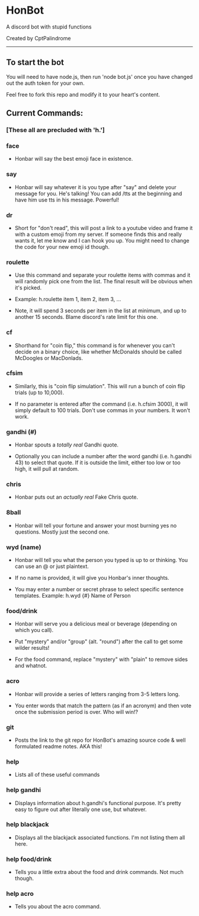 # HonBot

A discord bot with stupid functions

Created by CptPalindrome

---

## To start the bot

You will need to have node.js, then run 'node bot.js' once you have changed out the auth token for your own.

Feel free to fork this repo and modify it to your heart's content.

## Current Commands:

### [These all are precluded with 'h.']

### face

- Honbar will say the best emoji face in existence.

### say

- Honbar will say whatever it is you type after "say" and delete your message for you. He's talking! You can add /tts at the beginning and have him use tts in his message. Powerful!

### dr

- Short for "don't read", this will post a link to a youtube video and frame it with a custom emoji from my server. If someone finds this and really wants it, let me know and I can hook you up. You might need to change the code for your new emoji id though.

### roulette

- Use this command and separate your roulette items with commas and it will randomly pick one from the list. The final result will be obvious when it's picked.

- Example: h.roulette item 1, item 2, item 3, ...

- Note, it will spend 3 seconds per item in the list at minimum, and up to another 15 seconds. Blame discord's rate limit for this one.

### cf

- Shorthand for "coin flip," this command is for whenever you can't decide on a binary choice, like whether McDonalds should be called McDoogles or MacDonlads.

### cfsim

- Similarly, this is "coin flip simulation". This will run a bunch of coin flip trials (up to 10,000).

- If no parameter is entered after the command (i.e. h.cfsim 3000), it will simply default to 100 trials. Don't use commas in your numbers. It won't work.

### gandhi (#)

- Honbar spouts a *totally real* Gandhi quote.

- Optionally you can include a number after the word gandhi (i.e. h.gandhi 43) to select that quote. If it is outside the limit, either too low or too high, it will pull at random.

### chris

- Honbar puts out an *actually real* Fake Chris quote.

### 8ball

- Honbar will tell your fortune and answer your most burning yes no questions. Mostly just the second one.

### wyd (name)

- Honbar will tell you what the person you typed is up to or thinking. You can use an @ or just plaintext.

- If no name is provided, it will give you Honbar's inner thoughts.

- You may enter a number or secret phrase to select specific sentence templates. Example: h.wyd {#} Name of Person

### food/drink

- Honbar will serve you a delicious meal or beverage (depending on which you call).

- Put "mystery" and/or "group" (alt. "round") after the call to get some wilder results!

- For the food command, replace "mystery" with "plain" to remove sides and whatnot.

### acro

- Honbar will provide a series of letters ranging from 3-5 letters long.

- You enter words that match the pattern (as if an acronym) and then vote once the submission period is over. Who will win!?

### git

- Posts the link to the git repo for HonBot's amazing source code & well formulated readme notes. AKA this!

### help

- Lists all of these useful commands

### help gandhi

- Displays information about h.gandhi's functional purpose. It's pretty easy to figure out after literally one use, but whatever.

### help blackjack

- Displays all the blackjack associated functions. I'm not listing them all here.

### help food/drink

- Tells you a little extra about the food and drink commands. Not much though.

### help acro

- Tells you about the acro command.
